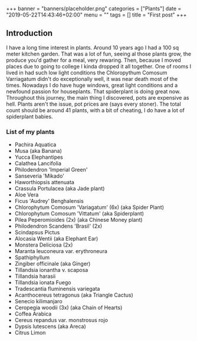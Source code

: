 +++
banner = "banners/placeholder.png"
categories = ["Plants"]
date = "2019-05-22T14:43:46+02:00"
menu = ""
tags = []
title = "First post"
+++

## Introduction

I have a long time interest in plants. Around 10 years ago I had a 100 sq meter kitchen garden. That was a lot of fun, seeing al those plants grow, the produce you'd gather for a meal, very rewaring.  Then, because I moved places due to going to college I kinda dropped it all together. One of rooms I lived in had such low light conditions the Chloropythum Comosum Varriagatum didn't do exceptionally well, it was near death most of the times. Nowadays I do have huge windows, great light conditions and a newfound passion for houseplants.  That spiderplant is doing great now. Throughout this journey, the main thing I discovered, pots are expensive as hell. Plants aren't the issue, pot prices are (says every stoner). The total count should be around 41 plants, with a bit of cheating, I do have a lot of spiderplant babies.

### List of my plants
* Pachira Aquatica
* Musa (aka Banana)
* Yucca Elephantipes
* Calathea Lancifolia
* Philodendron 'Imperial Green'
* Sanseveria 'Mikado' 
* Haworthiopsis attenuata
* Crassula Portulacea (aka Jade plant)
* Aloe Vera 
* Ficus 'Audrey' Benghalensis
* Chlorophytum Comosum 'Variagatum' (6x) (aka Spider Plant)
* Chlorophytum Comosum 'Vittatum'		(aka Spiderplant)
* Pilea Peperomioides (2x)  (aka Chinese Money plant)
* Philodendron Scandens 'Brasil' (2x)
* Scindapsus Pictus
* Alocasia Wentii (aka Elephant Ear)
* Monstera Deliciosa (2x)
* Maranta leuconeura var. erythroneura
* Spathiphyllum
* Zingiber officinale (aka Ginger)
* Tillandsia  ionantha v. scaposa 
* Tillandsia harasii 
* Tillandsia ionata Fuego
* Tradescantia fluminensis variegata
* Acanthocereus tetragonus (aka Triangle Cactus)
* Senecio kilimanjaro
* Ceropegia woodii (3x) (aka Chain of Hearts)
* Coffea Arabica
* Cereus repandus var. monstrosus rojo
* Dypsis lutescens (aka Areca)
* Citrus Limon